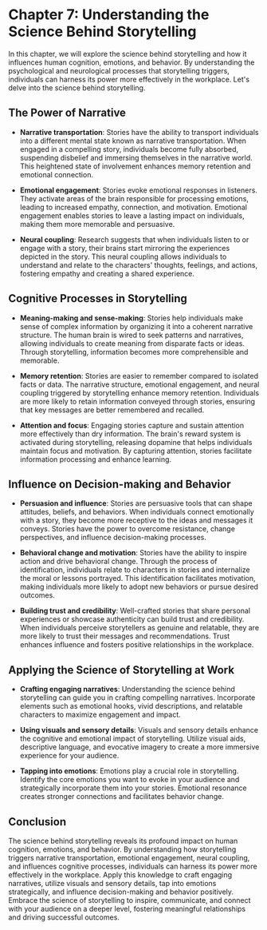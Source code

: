 Chapter 7: Understanding the Science Behind Storytelling
========================================================

In this chapter, we will explore the science behind storytelling and how it influences human cognition, emotions, and behavior. By understanding the psychological and neurological processes that storytelling triggers, individuals can harness its power more effectively in the workplace. Let's delve into the science behind storytelling.

The Power of Narrative
----------------------

* **Narrative transportation**: Stories have the ability to transport individuals into a different mental state known as narrative transportation. When engaged in a compelling story, individuals become fully absorbed, suspending disbelief and immersing themselves in the narrative world. This heightened state of involvement enhances memory retention and emotional connection.

* **Emotional engagement**: Stories evoke emotional responses in listeners. They activate areas of the brain responsible for processing emotions, leading to increased empathy, connection, and motivation. Emotional engagement enables stories to leave a lasting impact on individuals, making them more memorable and persuasive.

* **Neural coupling**: Research suggests that when individuals listen to or engage with a story, their brains start mirroring the experiences depicted in the story. This neural coupling allows individuals to understand and relate to the characters' thoughts, feelings, and actions, fostering empathy and creating a shared experience.

Cognitive Processes in Storytelling
-----------------------------------

* **Meaning-making and sense-making**: Stories help individuals make sense of complex information by organizing it into a coherent narrative structure. The human brain is wired to seek patterns and narratives, allowing individuals to create meaning from disparate facts or ideas. Through storytelling, information becomes more comprehensible and memorable.

* **Memory retention**: Stories are easier to remember compared to isolated facts or data. The narrative structure, emotional engagement, and neural coupling triggered by storytelling enhance memory retention. Individuals are more likely to retain information conveyed through stories, ensuring that key messages are better remembered and recalled.

* **Attention and focus**: Engaging stories capture and sustain attention more effectively than dry information. The brain's reward system is activated during storytelling, releasing dopamine that helps individuals maintain focus and motivation. By capturing attention, stories facilitate information processing and enhance learning.

Influence on Decision-making and Behavior
-----------------------------------------

* **Persuasion and influence**: Stories are persuasive tools that can shape attitudes, beliefs, and behaviors. When individuals connect emotionally with a story, they become more receptive to the ideas and messages it conveys. Stories have the power to overcome resistance, change perspectives, and influence decision-making processes.

* **Behavioral change and motivation**: Stories have the ability to inspire action and drive behavioral change. Through the process of identification, individuals relate to characters in stories and internalize the moral or lessons portrayed. This identification facilitates motivation, making individuals more likely to adopt new behaviors or pursue desired outcomes.

* **Building trust and credibility**: Well-crafted stories that share personal experiences or showcase authenticity can build trust and credibility. When individuals perceive storytellers as genuine and relatable, they are more likely to trust their messages and recommendations. Trust enhances influence and fosters positive relationships in the workplace.

Applying the Science of Storytelling at Work
--------------------------------------------

* **Crafting engaging narratives**: Understanding the science behind storytelling can guide you in crafting compelling narratives. Incorporate elements such as emotional hooks, vivid descriptions, and relatable characters to maximize engagement and impact.

* **Using visuals and sensory details**: Visuals and sensory details enhance the cognitive and emotional impact of storytelling. Utilize visual aids, descriptive language, and evocative imagery to create a more immersive experience for your audience.

* **Tapping into emotions**: Emotions play a crucial role in storytelling. Identify the core emotions you want to evoke in your audience and strategically incorporate them into your stories. Emotional resonance creates stronger connections and facilitates behavior change.

Conclusion
----------

The science behind storytelling reveals its profound impact on human cognition, emotions, and behavior. By understanding how storytelling triggers narrative transportation, emotional engagement, neural coupling, and influences cognitive processes, individuals can harness its power more effectively in the workplace. Apply this knowledge to craft engaging narratives, utilize visuals and sensory details, tap into emotions strategically, and influence decision-making and behavior positively. Embrace the science of storytelling to inspire, communicate, and connect with your audience on a deeper level, fostering meaningful relationships and driving successful outcomes.
